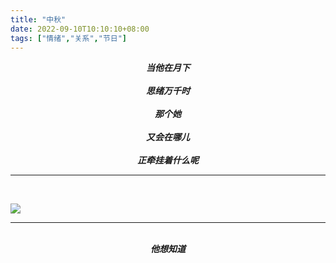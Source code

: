 ```yaml
---
title: "中秋"
date: 2022-09-10T10:10:10+08:00
tags: ["情绪","关系","节日"]
---
```


<center><strong><i>
当他在月下
<br><br>
思绪万千时
<br><br>
那个她
<br><br>
又会在哪儿
<br><br>
正牵挂着什么呢
<br><hr>
</i></strong></center>

<br>

![](https://cdn.jsdelivr.net/gh/AlexLiu2022/resources/img/moon-night.jpg)

<hr><br>
<center><strong><i>
他想知道
</i></strong></center>

